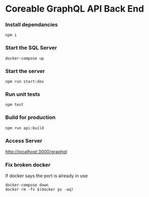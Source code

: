# Coreable GraphQL API Back End

### Install dependancies

`npm i`

### Start the SQL Server

`docker-compose up`

### Start the server

`npm run start:dev`

### Run unit tests

`npm test`

### Build for production

`npm run api:build`

### Access Server

[http://localhost:3000/graphql](http://localhost:3000/graphql)


### Fix broken docker

If docker says the port is already in use

```
docker-compose down
docker rm -fv $(docker ps -aq)
```
